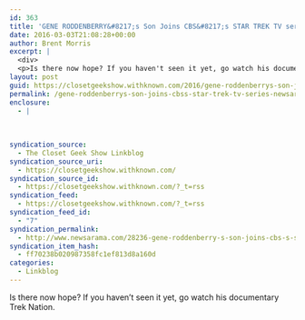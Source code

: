 ```yaml
---
id: 363
title: 'GENE RODDENBERRY&#8217;s Son Joins CBS&#8217;s STAR TREK TV series | Newsarama.com'
date: 2016-03-03T21:08:28+00:00
author: Brent Morris
excerpt: |
  <div>
  <p>Is there now hope? If you haven't seen it yet, go watch his documentary Trek Nation.&nbsp;</p></div>
layout: post
guid: https://closetgeekshow.withknown.com/2016/gene-roddenberrys-son-joins-cbss-star-trek-tv-series-newsaramacom
permalink: /gene-roddenberrys-son-joins-cbss-star-trek-tv-series-newsarama-com/
enclosure:
  - |
    
    
    
syndication_source:
  - The Closet Geek Show Linkblog
syndication_source_uri:
  - https://closetgeekshow.withknown.com/
syndication_source_id:
  - https://closetgeekshow.withknown.com/?_t=rss
syndication_feed:
  - https://closetgeekshow.withknown.com/?_t=rss
syndication_feed_id:
  - "7"
syndication_permalink:
  - http://www.newsarama.com/28236-gene-roddenberry-s-son-joins-cbs-s-star-trek-tv-series.html
syndication_item_hash:
  - ff70238b020987358fc1ef813d8a160d
categories:
  - Linkblog
---
```

<div class="known-bookmark">
  <p>
    Is there now hope? If you haven&#8217;t seen it yet, go watch his documentary Trek Nation. 
  </p>
</div>